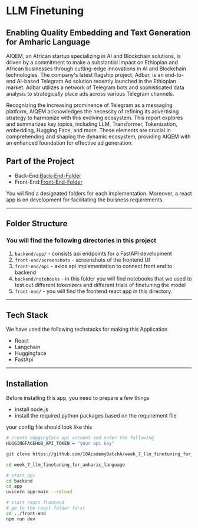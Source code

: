 # LLM Finetuning

## Enabling Quality Embedding and Text Generation for Amharic Language

AIQEM, an African startup specializing in AI and Blockchain solutions, is driven by a commitment to make a substantial impact on Ethiopian and African businesses through cutting-edge innovations in AI and Blockchain technologies. The company's latest flagship project, Adbar, is an end-to-end AI-based Telegram Ad solution recently launched in the Ethiopian market. Adbar utilizes a network of Telegram bots and sophisticated data analysis to strategically place ads across various Telegram channels.

Recognizing the increasing prominence of Telegram as a messaging platform, AIQEM acknowledges the necessity of refining its advertising strategy to harmonize with this evolving ecosystem. This report explores and summarizes key topics, including LLM, Transformer, Tokenization, embedding, Hugging Face, and more. These elements are crucial in comprehending and shaping the dynamic ecosystem, providing AIQEM with an enhanced foundation for effective ad generation.

## Part of the Project

- Back-End:[Back-End-Folder](https://github.com/10AcademyBatchA/week_7_llm_finetuning_for_amharic_language/tree/development/backend)
- Front-End:[Front-End-Folder](https://github.com/10AcademyBatchA/week_7_llm_finetuning_for_amharic_language/tree/development/front-end)

You wil find a designated folders for each implementation. Moreover, a react app is on development for facilitating the buisness requirements.

---

## Folder Structure

### You will find the following directories in this project

1. `backend/app/` - consists api endpoints for a FastAPI development
2. `front-end/screenshots` - screenshots of the frontend UI
3. `front-end/api` - axios api implementation to connect front end to backend
4. `backend/notebooks` - in this folder you will find notebooks that we used to test out different tokenizers and different trials of finetuning the model
5. `front-end/` - you will find the frontend react app in this directory.

---

## Tech Stack

We have used the following techstacks for making this Application

- React
- Langchain
- Huggingface
- FastApi

---

## Installation

Before installing this app, you need to prepare a few things

- install node.js
- install the required python packages based on the requirement file

your config file should look like this

```bash
# create huggingface api account and enter the following
HUGGINGFACEHUB_API_TOKEN = "your api key"
```

```bash
git clone https://github.com/10AcademyBatchA/week_7_llm_finetuning_for_amharic_language

cd week_7_llm_finetuning_for_amharic_language

# start api
cd backend
cd app
uvicorn app:main --reload

# start react frontend
# go to the react folder first
cd ../front-end
npm run dev

```
